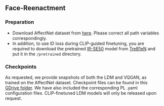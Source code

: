 ## Face-Reenactment
### Preparation
* Download AffectNet dataset from [here](http://mohammadmahoor.com/affectnet/). Please correct all path variables correspondingly.
* In addition, to use ID loss during CLIP-guided finetuning, you are required to download the pretrained [IR-SE50](https://drive.google.com/file/d/1KW7bjndL3QG3sxBbZxreGHigcCCpsDgn/view) model from [TreB1eN](https://github.com/TreB1eN) and put it in the `/pretrained` directory.
### Checkpoints
As requested, we provide snapshots of both the LDM and VQGAN, as trained on the AffectNet dataset. Checkpoint files can be found in this [GDrive folder](https://drive.google.com/drive/folders/1qjzIprDXHqovFWT4GEgRF5OXiM--_4jC?usp=sharing). We have also included the corresponding PL .yaml configuration files. CLIP-finetuned LDM models will only be released upon request.